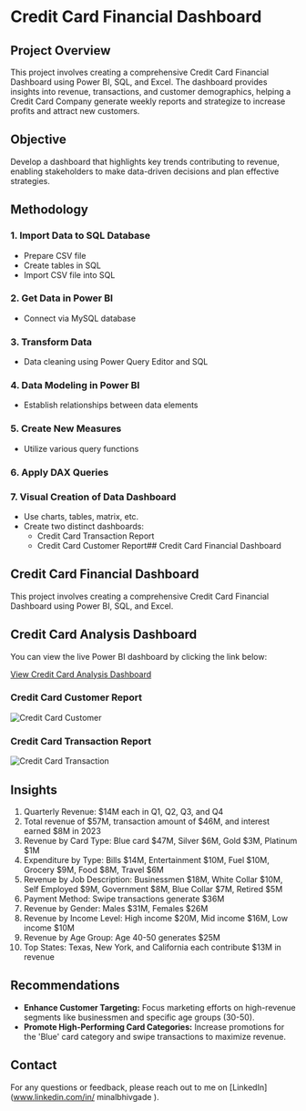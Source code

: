 # Credit Card Financial Dashboard

## Project Overview
This project involves creating a comprehensive Credit Card Financial Dashboard using Power BI, SQL, and Excel. The dashboard provides insights into revenue, transactions, and customer demographics, helping a Credit Card Company generate weekly reports and strategize to increase profits and attract new customers.

## Objective
Develop a dashboard that highlights key trends contributing to revenue, enabling stakeholders to make data-driven decisions and plan effective strategies.

## Methodology
### 1. Import Data to SQL Database
- Prepare CSV file
- Create tables in SQL
- Import CSV file into SQL

### 2. Get Data in Power BI
- Connect via MySQL database

### 3. Transform Data
- Data cleaning using Power Query Editor and SQL

### 4. Data Modeling in Power BI
- Establish relationships between data elements

### 5. Create New Measures
- Utilize various query functions

### 6. Apply DAX Queries

### 7. Visual Creation of Data Dashboard
- Use charts, tables, matrix, etc.
- Create two distinct dashboards:
  - Credit Card Transaction Report
  - Credit Card Customer Report## Credit Card Financial Dashboard
## Credit Card Financial Dashboard

This project involves creating a comprehensive Credit Card Financial Dashboard using Power BI, SQL, and Excel.

## Credit Card Analysis Dashboard

You can view the live Power BI dashboard by clicking the link below:

[View Credit Card Analysis Dashboard](https://app.powerbi.com/view?r=eyJrIjoiNTY5NWJhZWEtMGYxZS00MTEzLWJiMTgtNjJmMWZmNmM0NDc1IiwidCI6IjI1Y2UwMjYxLWJiZDYtNDljZC1hMWUyLTU0MjYwODg2ZDE1OSJ9)


### Credit Card Customer Report
![Credit Card Customer](https://drive.google.com/uc?export=view&id=1lvuV_712tSXfxCjqmpCSPD9gmEGPoC9Z)

### Credit Card Transaction Report
![Credit Card Transaction](https://drive.google.com/uc?export=view&id=1FKJj0dr_0Gm3tvua9e5CGFmHfvtehL5g)





## Insights
1. Quarterly Revenue: $14M each in Q1, Q2, Q3, and Q4
2. Total revenue of $57M, transaction amount of $46M, and interest earned $8M in 2023
3. Revenue by Card Type: Blue card $47M, Silver $6M, Gold $3M, Platinum $1M
4. Expenditure by Type: Bills $14M, Entertainment $10M, Fuel $10M, Grocery $9M, Food $8M, Travel $6M
5. Revenue by Job Description: Businessmen $18M, White Collar $10M, Self Employed $9M, Government $8M, Blue Collar $7M, Retired $5M
6. Payment Method: Swipe transactions generate $36M
7. Revenue by Gender: Males $31M, Females $26M
8. Revenue by Income Level: High income $20M, Mid income $16M, Low income $10M
9. Revenue by Age Group: Age 40-50 generates $25M
10. Top States: Texas, New York, and California each contribute $13M in revenue

## Recommendations
- **Enhance Customer Targeting:** Focus marketing efforts on high-revenue segments like businessmen and specific age groups (30-50).
- **Promote High-Performing Card Categories:** Increase promotions for the 'Blue' card category and swipe transactions to maximize revenue.


## Contact
For any questions or feedback, please reach out to me on [LinkedIn](www.linkedin.com/in/
minalbhivgade
).

